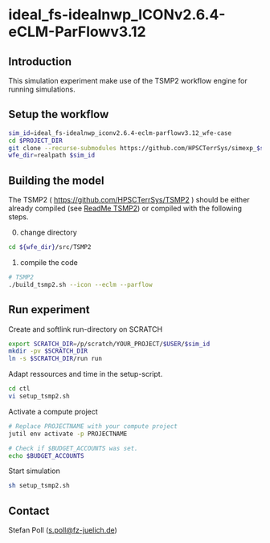 # ideal_fs-idealnwp_ICONv2.6.4-eCLM-ParFlowv3.12

## Introduction

This simulation experiment make use of the TSMP2 workflow engine for running simulations.

## Setup the workflow

``` bash
sim_id=ideal_fs-idealnwp_iconv2.6.4-eclm-parflowv3.12_wfe-case
cd $PROJECT_DIR
git clone --recurse-submodules https://github.com/HPSCTerrSys/simexp_$sim_id $sim_id
wfe_dir=realpath $sim_id
```

## Building the model

The TSMP2 ( https://github.com/HPSCTerrSys/TSMP2 ) should be either already compiled (see [ReadMe TSMP2](https://github.com/HPSCTerrSys/TSMP2/blob/master/README.md)) or compiled with the following steps.

0) change directory
```bash
cd ${wfe_dir}/src/TSMP2
```

1) compile the code

```bash
# TSMP2
./build_tsmp2.sh --icon --eclm --parflow
```

## Run experiment

Create and softlink run-directory on SCRATCH
``` bash
export SCRATCH_DIR=/p/scratch/YOUR_PROJECT/$USER/$sim_id
mkdir -pv $SCRATCH_DIR
ln -s $SCRATCH_DIR/run run
```

Adapt ressources and time in the setup-script. 
``` bash
cd ctl
vi setup_tsmp2.sh
```

Activate a compute project
```bash
# Replace PROJECTNAME with your compute project
jutil env activate -p PROJECTNAME

# Check if $BUDGET_ACCOUNTS was set.
echo $BUDGET_ACCOUNTS
```

Start simulation
``` bash
sh setup_tsmp2.sh
```

## Contact
Stefan Poll (s.poll@fz-juelich.de)
